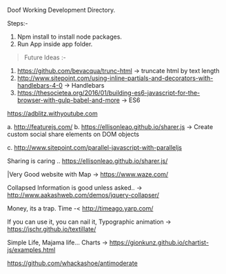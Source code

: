 Doof Working Development Directory.


Steps:-
1. Npm install to install node packages.
2. Run App inside app folder.


>Future Ideas :-

1. https://github.com/bevacqua/trunc-html -> truncate html by text length
2. http://www.sitepoint.com/using-inline-partials-and-decorators-with-handlebars-4-0 -> Handlebars
3. https://thesocietea.org/2016/01/building-es6-javascript-for-the-browser-with-gulp-babel-and-more -> ES6


https://adblitz.withyoutube.com

a. http://featurejs.com/
b. https://ellisonleao.github.io/sharer.js ->  Create custom social share elements on DOM objects

c. http://www.sitepoint.com/parallel-javascript-with-paralleljs


Sharing is caring .. https://ellisonleao.github.io/sharer.js/


|Very Good website with Map -> https://www.waze.com/

Collapsed Information is good unless asked.. -> http://www.aakashweb.com/demos/jquery-collapser/

Money, its a trap. Time -< http://timeago.yarp.com/


If you can use it, you can nail it, Typographic animation -> https://jschr.github.io/textillate/

Simple Life, Majama life... Charts -> https://gionkunz.github.io/chartist-js/examples.html

https://github.com/whackashoe/antimoderate